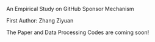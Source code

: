 An Empirical Study on GitHub Sponsor Mechanism

First Author: Zhang Ziyuan

The Paper and Data Processing Codes are coming soon!
